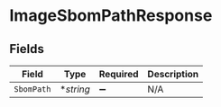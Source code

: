 # ImageSbomPathResponse


## Fields

| Field              | Type               | Required           | Description        |
| ------------------ | ------------------ | ------------------ | ------------------ |
| `SbomPath`         | **string*          | :heavy_minus_sign: | N/A                |